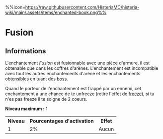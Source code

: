 %%icon=https://raw.githubusercontent.com/HisteriaMC/histeria-wiki/main/.assets/items/enchanted-book.png%%
# Fusion

## Informations
L'enchantement *Fusion* est fusionnable avec une pièce d'armure, il est obtenable que dans les coffres d'arènes. L'enchantement est incompatible avec tout les autres enchantements d'arène et les enchantements obtensibles en tuant des [boss](https://histeria.fr/wiki/boss).

Quand le porteur de l'enchantement est frappé par un ennemi, cet enchantement a une chance de te unfreeze (retire l'effet de [freeze](https://histeria.fr/wiki/enchants/freeze)), si tu n'es pas freeze il te soigne de 2 coeurs.

**Niveau maximum :** 1

<table>
  <tr>
    <th>Niveau</th>
    <th>Pourcentages d'activation</th>
    <th>Effet</th>
  </tr>
  <tr>
    <td>1</td>
    <td>2%</td>
    <td>Aucun</td>
  </tr>
</table>
